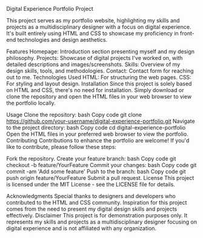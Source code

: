 Digital Experience Portfolio Project

This project serves as my portfolio website, highlighting my skills and projects as a multidisciplinary designer with a focus on digital experience. It's built entirely using HTML and CSS to showcase my proficiency in front-end technologies and design aesthetics.

Features
Homepage: Introduction section presenting myself and my design philosophy.
Projects: Showcase of digital projects I've worked on, with detailed descriptions and images/screenshots.
Skills: Overview of my design skills, tools, and methodologies.
Contact: Contact form for reaching out to me.
Technologies Used
HTML: For structuring the web pages.
CSS: For styling and layout design.
Installation
Since this project is solely based on HTML and CSS, there's no need for installation. Simply download or clone the repository and open the HTML files in your web browser to view the portfolio locally.

Usage
Clone the repository:
bash
Copy code
git clone https://github.com/your-username/digital-experience-portfolio.git
Navigate to the project directory:
bash
Copy code
cd digital-experience-portfolio
Open the HTML files in your preferred web browser to view the portfolio.
Contributing
Contributions to enhance the portfolio are welcome! If you'd like to contribute, please follow these steps:

Fork the repository.
Create your feature branch:
bash
Copy code
git checkout -b feature/YourFeature
Commit your changes:
bash
Copy code
git commit -am 'Add some feature'
Push to the branch:
bash
Copy code
git push origin feature/YourFeature
Submit a pull request.
License
This project is licensed under the MIT License - see the LICENSE file for details.

Acknowledgments
Special thanks to designers and developers who contributed to the HTML and CSS community.
Inspiration for this project comes from the need to present my digital design skills and projects effectively.
Disclaimer
This project is for demonstration purposes only. It represents my skills and projects as a multidisciplinary designer focusing on digital experience and is not affiliated with any organization.
